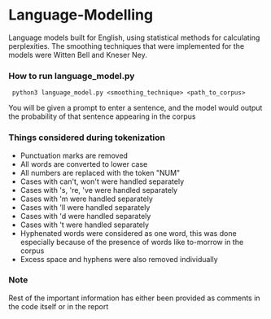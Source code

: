 # Language-Modelling
Language models built for English, using statistical methods for calculating perplexities. The smoothing techniques that were implemented for the models were Witten Bell and Kneser Ney.

### How to run language_model.py

``` python3 language_model.py <smoothing_technique> <path_to_corpus>```

You will be given a prompt to enter a sentence, and the model would output the probability of that sentence appearing in the corpus

### Things considered during tokenization 
- Punctuation marks are removed
- All words are converted to lower case
- All numbers are replaced with the token "NUM"
- Cases with can't, won't were handled separately
- Cases with 's, 're, 've were handled separately
- Cases with 'm were handled separately
- Cases with 'll were handled separately
- Cases with 'd were handled separately
- Cases with 't were handled separately
- Hyphenated words were considered as one word, this was done especially because of the presence of words like to-morrow in the corpus 
- Excess space and hyphens were also removed individually 

### Note 
Rest of the important information has either been provided as comments in the code itself or in the report
